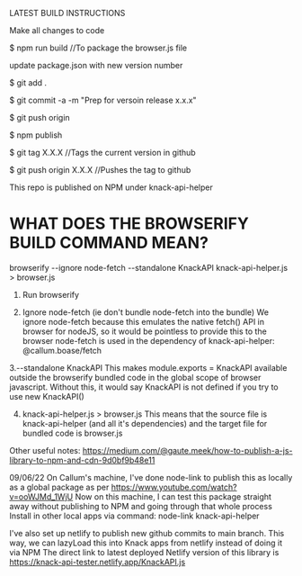 LATEST BUILD INSTRUCTIONS

Make all changes to code

$ npm run build //To package the browser.js file

update package.json with new version number

$ git add .

$ git commit -a -m "Prep for versoin release x.x.x"

$ git push origin

$ npm publish

$ git tag X.X.X //Tags the current version in github

$ git push origin X.X.X //Pushes the tag to github

This repo is published on NPM under knack-api-helper

# WHAT DOES THE BROWSERIFY BUILD COMMAND MEAN?
browserify --ignore node-fetch --standalone KnackAPI knack-api-helper.js > browser.js

1. Run browserify

2. Ignore node-fetch (ie don't bundle node-fetch into the bundle)
We ignore node-fetch because this emulates the native fetch() API in browser for nodeJS, so it would be pointless to provide this to the browser
node-fetch is used in the dependency of knack-api-helper: @callum.boase/fetch

3.--standalone KnackAPI
This makes module.exports = KnackAPI available outside the browserify bundled code in the global scope of browser javascript.
Without this, it would say KnackAPI is not defined if you try to use new KnackAPI()

4. knack-api-helper.js > browser.js
This means that the source file is knack-api-helper (and all it's dependencies) and the target file for bundled code is browser.js

Other useful notes:
https://medium.com/@gaute.meek/how-to-publish-a-js-library-to-npm-and-cdn-9d0bf9b48e11 

09/06/22
On Callum's machine, I've done node-link to publish this as locally as a global package as per https://www.youtube.com/watch?v=ooWJMd_1WjU
Now on this machine, I can test this package straight away without publishing to NPM and going through that whole process
Install in other local apps via command: node-link knack-api-helper

I've also set up netlify to publish new github commits to main branch. This way, we can lazyLoad this into Knack apps from netlify
instead of doing it via NPM
The direct link to latest deployed Netlify version of this library is https://knack-api-tester.netlify.app/KnackAPI.js


